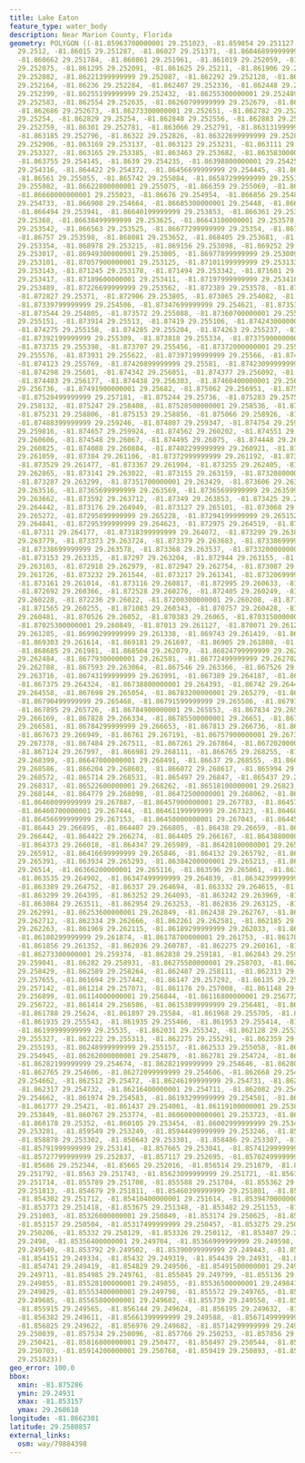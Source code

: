 ```yaml
---
title: Lake Eaton
feature_type: water_body
description: Near Marion County, Florida
geometry: POLYGON ((-81.85963700000001 29.251023, -81.859854 29.251127, -81.86002000000001
  29.2512, -81.86015 29.251287, -81.86027 29.251371, -81.86046899999999 29.251579,
  -81.860662 29.251784, -81.860861 29.251961, -81.861019 29.252059, -81.86115100000001
  29.252075, -81.861295 29.252091, -81.861625 29.25211, -81.861906 29.252109, -81.862154
  29.252082, -81.86221399999999 29.252087, -81.862292 29.252128, -81.86232699999999
  29.252164, -81.86236 29.252284, -81.862407 29.252336, -81.862448 29.252358, -81.862527
  29.252399, -81.86255199999999 29.252432, -81.86255300000001 29.252489, -81.86254099999999
  29.252583, -81.862554 29.252635, -81.86260799999999 29.252679, -81.862645 29.252684,
  -81.862686 29.252673, -81.86273300000001 29.252651, -81.862782 29.252557, -81.862798
  29.25254, -81.862829 29.25254, -81.862848 29.252556, -81.862883 29.252608, -81.86296900000001
  29.252759, -81.86301 29.252781, -81.863066 29.252791, -81.86313199999999 29.252791,
  -81.863185 29.252796, -81.86322 29.252826, -81.86322699999999 29.252859, -81.86322699999999
  29.252906, -81.863169 29.253137, -81.863123 29.253231, -81.863111 29.253281, -81.863124
  29.253327, -81.863165 29.253385, -81.863463 29.253682, -81.86358300000001 29.253825,
  -81.863755 29.254145, -81.8639 29.254235, -81.86398800000001 29.254254, -81.864211
  29.254316, -81.864422 29.254372, -81.86456699999999 29.254445, -81.865213 29.254856,
  -81.86561 29.255055, -81.865742 29.255084, -81.86587299999999 29.2551, -81.86602999999999
  29.255082, -81.86622800000001 29.255075, -81.866359 29.255069, -81.866478 29.255071,
  -81.86660000000001 29.255023, -81.86676 29.254954, -81.866856 29.254821, -81.866896
  29.254733, -81.866908 29.254664, -81.86685300000001 29.25448, -81.866719 29.254228,
  -81.866494 29.253941, -81.86640199999999 29.253853, -81.866361 29.253746, -81.866366
  29.25368, -81.86638499999999 29.253625, -81.86643100000001 29.253578, -81.866491
  29.253542, -81.866563 29.253525, -81.86677299999999 29.25354, -81.867228 29.253567,
  -81.86757 29.253598, -81.868081 29.253652, -81.868405 29.253681, -81.86875000000001
  29.253354, -81.868978 29.253215, -81.869156 29.253098, -81.869252 29.253046, -81.86933000000001
  29.253017, -81.86949300000001 29.253005, -81.86977899999999 29.253009, -81.87038800000001
  29.253101, -81.87057900000001 29.253125, -81.87101199999999 29.253133, -81.87115
  29.253143, -81.871245 29.253178, -81.871494 29.253342, -81.871601 29.253393, -81.871745
  29.253417, -81.87189600000001 29.253411, -81.87197999999999 29.253416, -81.8721
  29.253489, -81.87226699999999 29.253562, -81.872389 29.253578, -81.872719 29.253647,
  -81.872827 29.25371, -81.872906 29.253805, -81.873065 29.254082, -81.873217 29.254282,
  -81.87339799999999 29.254506, -81.87347699999999 29.254621, -81.873538 29.254742,
  -81.873544 29.254805, -81.873572 29.255088, -81.87360700000001 29.255121, -81.873667
  29.255151, -81.873914 29.25513, -81.87419 29.255106, -81.87424300000001 29.255136,
  -81.874275 29.255158, -81.874285 29.255204, -81.874263 29.255237, -81.874172 29.255263,
  -81.87392199999999 29.255309, -81.873818 29.255334, -81.87375900000001 29.255362,
  -81.873735 29.255398, -81.873707 29.255456, -81.87372000000001 29.255519, -81.87379199999999
  29.255576, -81.873931 29.255622, -81.87397199999999 29.25566, -81.874045 29.255742,
  -81.874123 29.255769, -81.87420899999999 29.25581, -81.87423099999999 29.255848,
  -81.874298 29.25601, -81.874342 29.256051, -81.874377 29.256092, -81.874409 29.256136,
  -81.874403 29.256177, -81.874438 29.256303, -81.87460400000001 29.256566, -81.874807
  29.256736, -81.87491900000001 29.25682, -81.875062 29.256951, -81.875131 29.257019,
  -81.87520499999999 29.257181, -81.875244 29.25736, -81.875283 29.257596, -81.87524999999999
  29.258132, -81.875247 29.258408, -81.87528500000001 29.258536, -81.875286 29.258649,
  -81.875231 29.258806, -81.875153 29.258856, -81.875066 29.258926, -81.874939 29.259155,
  -81.87488399999999 29.259246, -81.874807 29.259347, -81.874754 29.259458, -81.874703
  29.259816, -81.874657 29.259924, -81.874562 29.260202, -81.874551 29.26029, -81.87456
  29.260606, -81.874548 29.26067, -81.874495 29.26075, -81.874448 29.260786, -81.874351
  29.260825, -81.874088 29.260884, -81.87402299999999 29.260921, -81.87391100000001
  29.261059, -81.87384 29.261106, -81.87372999999999 29.261192, -81.873659 29.261259,
  -81.873529 29.261477, -81.873367 29.261904, -81.873255 29.262405, -81.87314600000001
  29.262865, -81.873141 29.263022, -81.873155 29.263159, -81.87320800000001 29.263228,
  -81.873287 29.263299, -81.87351700000001 29.263429, -81.873606 29.26347, -81.873643
  29.263516, -81.87365699999999 29.263569, -81.87365699999999 29.263599, -81.873632
  29.263662, -81.873592 29.263712, -81.87349 29.263853, -81.873425 29.263991, -81.873304
  29.264442, -81.873176 29.264949, -81.873127 29.265101, -81.873068 29.265228, -81.872997
  29.265272, -81.87295899999999 29.265228, -81.87294199999999 29.265152, -81.872924
  29.264841, -81.87295399999999 29.264623, -81.872975 29.264519, -81.87303 29.264359,
  -81.87311 29.264177, -81.87318399999999 29.264072, -81.873299 29.263895, -81.87335400000001
  29.263779, -81.873373 29.263724, -81.873379 29.263683, -81.87338699999999 29.263622,
  -81.87338699999999 29.263578, -81.873368 29.263537, -81.87332000000001 29.263466,
  -81.873153 29.263335, -81.87297 29.263204, -81.872944 29.263155, -81.87293099999999
  29.263103, -81.872918 29.262979, -81.872947 29.262754, -81.873087 29.262192, -81.87319599999999
  29.261726, -81.873232 29.261544, -81.873217 29.261341, -81.87320699999999 29.261231,
  -81.873161 29.261014, -81.873116 29.260817, -81.872995 29.260633, -81.872891 29.260518,
  -81.872692 29.260366, -81.872528 29.260276, -81.872405 29.260249, -81.87230099999999
  29.260228, -81.872236 29.26022, -81.87200300000001 29.260208, -81.87179 29.26022,
  -81.871565 29.260255, -81.871083 29.260343, -81.870757 29.260428, -81.87060099999999
  29.260481, -81.870526 29.26052, -81.870383 29.26065, -81.87031500000001 29.260741,
  -81.87025300000001 29.260849, -81.87013 29.261127, -81.870071 29.261227, -81.870006
  29.261285, -81.86990299999999 29.261338, -81.869743 29.261419, -81.869384 29.26157,
  -81.869303 29.261614, -81.869181 29.261697, -81.86905 29.261808, -81.868988 29.261847,
  -81.868685 29.261981, -81.868504 29.262079, -81.86824799999999 29.262232, -81.867892
  29.262484, -81.86779300000001 29.262581, -81.86772499999999 29.262702, -81.867682
  29.262788, -81.867593 29.263064, -81.867546 29.263366, -81.867526 29.263644, -81.867524
  29.263716, -81.86743199999999 29.263991, -81.867389 29.264187, -81.867384 29.264264,
  -81.867375 29.264324, -81.86738800000001 29.264393, -81.86742 29.264481, -81.867456
  29.264558, -81.867698 29.265054, -81.86783200000001 29.265279, -81.867886 29.265396,
  -81.86790499999999 29.265468, -81.86791599999999 29.265586, -81.86791599999999 29.265655,
  -81.867895 29.265726, -81.86784900000001 29.265853, -81.867834 29.265971, -81.867823
  29.266169, -81.867828 29.266334, -81.86785500000001 29.26651, -81.86786499999999
  29.266581, -81.86784299999999 29.266653, -81.867813 29.266736, -81.867701 29.266896,
  -81.867673 29.266949, -81.86761 29.267191, -81.86757900000001 29.267315, -81.867552
  29.267378, -81.867484 29.267511, -81.867261 29.267864, -81.86720200000001 29.267925,
  -81.867124 29.267997, -81.866981 29.268111, -81.866765 29.268255, -81.86660000000001
  29.268399, -81.86647000000001 29.268491, -81.86637 29.268555, -81.86627300000001
  29.268586, -81.866204 29.268603, -81.866072 29.268617, -81.865994 29.268618, -81.865859
  29.268572, -81.865714 29.268531, -81.865497 29.26847, -81.865437 29.268445, -81.865289
  29.268317, -81.86522600000001 29.268262, -81.86518100000001 29.26823, -81.864876
  29.268144, -81.864779 29.268098, -81.86472500000001 29.268062, -81.864649 29.267988,
  -81.86460099999999 29.267887, -81.86457900000001 29.267783, -81.86457799999999 29.267695,
  -81.86460700000001 29.267444, -81.86461199999999 29.267323, -81.864605 29.26723,
  -81.86456699999999 29.267153, -81.86450000000001 29.267043, -81.864452 29.266964,
  -81.86443 29.266895, -81.864407 29.266805, -81.86438 29.26659, -81.86440399999999
  29.266442, -81.864422 29.266274, -81.864405 29.266167, -81.86438800000001 29.26606,
  -81.864373 29.266018, -81.864347 29.265989, -81.86428100000001 29.265936, -81.864234
  29.265912, -81.86416699999999 29.265846, -81.864132 29.265792, -81.86401600000001
  29.265391, -81.863934 29.265293, -81.86384200000001 29.265213, -81.86373500000001
  29.26514, -81.86366200000001 29.265116, -81.863596 29.265061, -81.863564 29.264984,
  -81.863535 29.264902, -81.86347499999999 29.264839, -81.86342399999999 29.264798,
  -81.863389 29.264752, -81.86337 29.264694, -81.863332 29.264615, -81.863328 29.264557,
  -81.863299 29.264395, -81.863252 29.264093, -81.863242 29.263969, -81.863187 29.263835,
  -81.863084 29.263511, -81.862954 29.263253, -81.862836 29.263125, -81.86270399999999
  29.262991, -81.86253600000001 29.262849, -81.862438 29.262767, -81.86237199999999
  29.262712, -81.862334 29.262666, -81.862261 29.262581, -81.862185 29.262452, -81.86208600000001
  29.262263, -81.861969 29.262115, -81.86189299999999 29.262033, -81.861842 29.261962,
  -81.86180299999999 29.261874, -81.86178700000001 29.261753, -81.861789 29.261687,
  -81.861856 29.261352, -81.862036 29.260787, -81.862275 29.260161, -81.862374 29.259973,
  -81.86273300000001 29.259374, -81.862838 29.259181, -81.862843 29.259126, -81.862843
  29.259041, -81.86282 29.258931, -81.86275500000001 29.258703, -81.86266500000001
  29.258429, -81.862589 29.258264, -81.862487 29.258111, -81.862313 29.257903, -81.862013
  29.257655, -81.861694 29.257442, -81.86147 29.257292, -81.86135 29.257216, -81.861262
  29.257142, -81.861214 29.257071, -81.861176 29.257008, -81.861148 29.256945, -81.861141
  29.256899, -81.86114000000001 29.256844, -81.86116800000001 29.256772, -81.861214
  29.256722, -81.861414 29.256586, -81.86153899999999 29.256481, -81.86175 29.256301,
  -81.861788 29.25624, -81.861897 29.25584, -81.861968 29.255705, -81.861968 29.255661,
  -81.861935 29.255543, -81.861935 29.255466, -81.861953 29.255414, -81.861975 29.255367,
  -81.86199999999999 29.25535, -81.862031 29.255342, -81.862128 29.25533, -81.862178
  29.255327, -81.862222 29.255313, -81.862275 29.255291, -81.862359 29.255224, -81.86242799999999
  29.255193, -81.86248999999999 29.255157, -81.862533 29.255058, -81.86258599999999
  29.254945, -81.86262000000001 29.254879, -81.862781 29.254724, -81.86281 29.254699,
  -81.86282199999999 29.254674, -81.86282199999999 29.254646, -81.86280600000001 29.254619,
  -81.862765 29.254606, -81.86272099999999 29.254606, -81.862668 29.254625, -81.86260799999999
  29.254662, -81.862512 29.25472, -81.86246199999999 29.254731, -81.862405 29.254734,
  -81.862317 29.254732, -81.86216400000001 29.254711, -81.862082 29.254687, -81.862044
  29.254662, -81.861974 29.254583, -81.86193299999999 29.254501, -81.861857 29.254375,
  -81.861777 29.25421, -81.861437 29.254001, -81.86119100000001 29.253898, -81.861071
  29.253849, -81.860767 29.253774, -81.86060000000001 29.253723, -81.860288 29.25359,
  -81.860178 29.25352, -81.860105 29.253454, -81.86002999999999 29.2534, -81.859649
  29.253281, -81.859549 29.253249, -81.85944499999999 29.253246, -81.859094 29.253282,
  -81.858878 29.253302, -81.858643 29.253301, -81.858486 29.253307, -81.858238 29.253249,
  -81.85791999999999 29.253141, -81.857665 29.253041, -81.85741299999999 29.252905,
  -81.85727799999999 29.252837, -81.857117 29.252695, -81.85702499999999 29.252569,
  -81.85686 29.252344, -81.85665 29.252016, -81.856514 29.251879, -81.85640100000001
  29.251792, -81.8563 29.251743, -81.85623099999999 29.251721, -81.85612999999999
  29.251714, -81.855789 29.251708, -81.855588 29.251704, -81.855362 29.251744, -81.854861
  29.251813, -81.854679 29.251811, -81.85460399999999 29.251801, -81.854513 29.251776,
  -81.854302 29.251712, -81.85410400000001 29.251614, -81.85394700000001 29.251541,
  -81.853773 29.251418, -81.853675 29.251348, -81.853482 29.251153, -81.85334899999999
  29.251003, -81.85326000000001 29.250849, -81.853174 29.250625, -81.853157 29.250556,
  -81.853157 29.250504, -81.85317499999999 29.250457, -81.853275 29.250253, -81.85329299999999
  29.250206, -81.85332 29.250129, -81.853326 29.250112, -81.853407 29.24995, -81.85348999999999
  29.2498, -81.85356400000001 29.249704, -81.85366999999999 29.249598, -81.853729
  29.249549, -81.853792 29.249502, -81.85390099999999 29.249443, -81.854035 29.249371,
  -81.854151 29.249334, -81.85432 29.249319, -81.854439 29.24931, -81.854646 29.249361,
  -81.854741 29.249419, -81.854829 29.249506, -81.85491500000001 29.249645, -81.854947
  29.249711, -81.854985 29.249761, -81.855045 29.249799, -81.855136 29.249831, -81.855271
  29.249855, -81.85528100000001 29.249855, -81.85536500000001 29.249841, -81.855484
  29.249829, -81.85553400000001 29.249798, -81.855572 29.249765, -81.85559000000001
  29.249685, -81.85565800000001 29.249602, -81.855739 29.249558, -81.855814 29.249549,
  -81.855915 29.249565, -81.856144 29.249624, -81.856195 29.249632, -81.856279 29.24962,
  -81.856382 29.249611, -81.85661399999999 29.249588, -81.85671499999999 29.24959,
  -81.856825 29.249622, -81.856976 29.249682, -81.85714299999999 29.24978, -81.85749
  29.250039, -81.857534 29.250096, -81.857766 29.250253, -81.857856 29.250353, -81.85798200000001
  29.250421, -81.85816800000001 29.250477, -81.858497 29.250544, -81.85893799999999
  29.250703, -81.85914200000001 29.250768, -81.859419 29.250893, -81.85963700000001
  29.251023))
geo_error: 100.0
bbox:
  xmin: -81.875286
  ymin: 29.24931
  xmax: -81.853157
  ymax: 29.268618
longitude: -81.8662301
latitude: 29.2580857
external_links:
  osm: way/79884398
---
```

